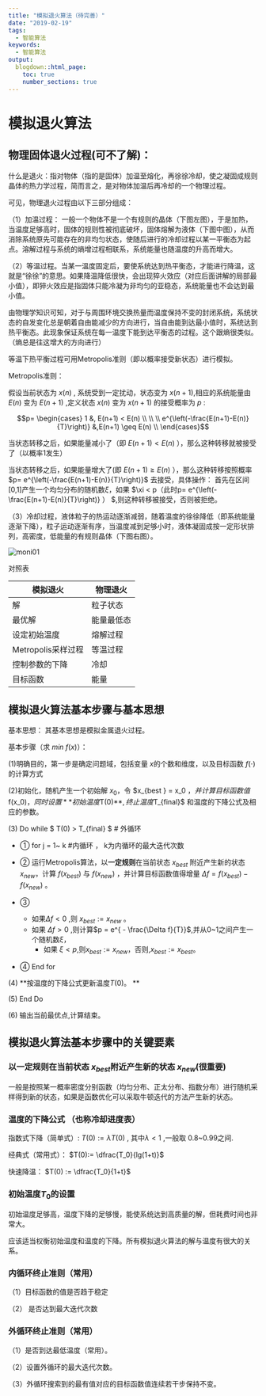 ```yaml
---
title: "模拟退火算法（待完善）"
date: "2019-02-19"
tags:
  - 智能算法
keywords:
  - 智能算法
output:
  blogdown::html_page:
    toc: true
    number_sections: true
---
```



# 模拟退火算法

## 物理固体退火过程(可不了解)：

什么是退火：指对物体（指的是固体）加温至熔化，再徐徐冷却，使之凝固成规则晶体的热力学过程，简而言之，是对物体加温后再冷却的一个物理过程。

可见，物理退火过程由以下三部分组成：

（1）加温过程： 一般一个物体不是一个有规则的晶体（下图左图），于是加热，当温度足够高时，固体的规则性被彻底破坏，固体熔解为液体（下图中图），从而消除系统原先可能存在的非均匀状态，使随后进行的冷却过程以某一平衡态为起点。溶解过程与系统的熵增过程相联系，系统能量也随温度的升高而增大。

（2）等温过程。当某一温度固定后，要使系统达到热平衡态，才能进行降温，这就是“徐徐”的意思。如果降温降低很快，会出现猝火效应（对应后面讲解的局部最小值），即猝火效应是指固体只能冷凝为非均匀的亚稳态，系统能量也不会达到最小值。

​	由物理学知识可知，对于与周围环境交换热量而温度保持不变的封闭系统，系统状态的自发变化总是朝着自由能减少的方向进行，当自由能到达最小值时，系统达到热平衡态。此现象保证系统在每一温度下能到达平衡态的过程。这个跟熵很类似。（熵总是往这增大的方向进行）	

等温下热平衡过程可用Metropolis准则（即以概率接受新状态）进行模拟。

Metropolis准则：
	
假设当前状态为 $x(n)$ , 系统受到一定扰动，状态变为 $x(n+1)$,相应的系统能量由 $E(n)$ 变为 $E(n+1)$ ,定义状态 $x(n)$ 变为 $x(n+1)$ 的接受概率为 $p$ :

$$p=  \begin{cases} 
1   &, E(n+1) < E(n) \\
\\
\\
e^{\left(-\frac{E(n+1)-E(n)}{T}\right)}  &,E(n+1) \geq E(n) \\
\end{cases}$$

当状态转移之后，如果能量减小了（即 $E(n+1) < E(n)$ ），那么这种转移就被接受了（以概率1发生）

当状态转移之后，如果能量增大了(即 $E(n+1) \geq E(n)$ ），那么这种转移按照概率 $p= e^{\left(-\frac{E(n+1)-E(n)}{T}\right)}$  去接受，具体操作： 首先在区间[0,1]产生一个均匀分布的随机数$\xi$，如果 $\xi < p（此时p= e^{\left(-\frac{E(n+1)-E(n)}{T}\right)} ） $,则这种转移被接受，否则被拒绝。  



（3）冷却过程，液体粒子的热运动逐渐减弱，随着温度的徐徐降低（即系统能量逐渐下降），粒子运动逐渐有序，当温度减到足够小时，液体凝固成按一定形状排列，高密度，低能量的有规则晶体（下图右图）。



![moni01](https://cdn.jsdelivr.net/gh/zscmmm/imgs2208save@master/img/moni01.png)


对照表

| 模拟退火           | 物理退火   |
| ------------------ | ---------- |
| 解                 | 粒子状态   |
| 最优解             | 能量最低态 |
| 设定初始温度       | 熔解过程   |
| Metropolis采样过程 | 等温过程   |
| 控制参数的下降     | 冷却       |
| 目标函数           | 能量       |



## 模拟退火算法基本步骤与基本思想

基本思想： 其基本思想是模拟金属退火过程。

基本步骤（求 $min \ f(x)$）：

(1)明确目的，第一步是确定问题域，包括变量 $x$的个数和维度，以及目标函数 $f( \cdot )$的计算方式

(2)初始化，随机产生一个初始解 $x_0$，令 $x_{best } = x_0 $，并计算目标函数值$f(x_0)$，同时设置**初始温度$T(0)$**,终止温度$T_{final}$ 和温度的下降公式及相应的参数。

(3)  Do while  $ T(0) > T_{final} $     # 外循环

+ 	①  for  j  = 1~ k           #内循环   ， k为内循环的最大迭代次数

+ 	② 运行Metropolis算法，以**一定规则**在当前状态  $x_{best}$ 附近产生新的状态 $x_{new}$，计算 $f(x_{best})$ 与 $f(x_{new})$ ，并计算目标函数值得增量 $\Delta f = f(x_{best}) - f(x_{new})$ 。 

+ 	③  
    +   如果$\Delta f <0$  ,则 $x_{best} := x_{new}$ 。  
    +   如果 $\Delta f > 0$  ,则计算$p = e^{ - \frac{\Delta f}{T}}$,并从0~1之间产生一个随机数$\xi$，  
        + 如果 $\xi < p$,则$x_{best} := x_{new}$，否则,$x_{best} := x_{best}$。

+ 	④  End for

(4) **按温度的下降公式更新温度$T(0)$。 ** 

(5) End Do 

(6) 输出当前最优点,计算结束。

##  模拟退火算法基本步骤中的关键要素

### **以一定规则在当前状态** $x_{best}$附近产生新的状态 $x_{new}$(很重要)

一般是按照某一概率密度分别函数（均匀分布、正太分布、指数分布）进行随机采样得到新的状态，如果是函数优化可以采取牛顿迭代的方法产生新的状态。

### 温度的下降公式 （也称冷却进度表）

指数式下降（简单式）:   $T(0) := \lambda T(0)​$  , 其中$\lambda<1​$ ,一般取 0.8~0.99之间.

经典式（常用式）：  $T(0):= \dfrac{T_0}{lg(1+t)}$

快速降温： $T(0) := \dfrac{T_0}{1+t}$ 

###  初始温度$T_0$的设置

初始温度足够高，温度下降的足够慢，能使系统达到高质量的解，但耗费时间也非常大。

应该适当权衡初始温度和温度的下降。所有模拟退火算法的解与温度有很大的关系。

###  内循环终止准则（常用）

（1）目标函数的值是否趋于稳定

（2） 是否达到最大迭代次数

### 外循环终止准则（常用）

（1）是否到达最低温度（常用）。

（2）设置外循环的最大迭代次数。

（3）外循环搜索到的最有值对应的目标函数值连续若干步保持不变。

